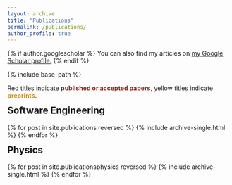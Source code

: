 ```yaml
---
layout: archive
title: "Publications"
permalink: /publications/
author_profile: true
---
```


{% if author.googlescholar %}
  You can also find my articles on <u><a href="{{author.googlescholar}}">my Google Scholar profile</a>.</u>
{% endif %}

{% include base_path %}

Red titles indicate <span style="color: #992017;"><b>published or accepted papers</b></span>,
yellow titles indicate <span style="color: #c19131;"><b>preprints</b></span>.

<h2 style="margin-top:-1px;">Software Engineering</h2>

{% for post in site.publications reversed %}
  {% include archive-single.html %}
{% endfor %}

<h2 style="margin-top:-1px;">Physics</h2>

{% for post in site.publicationsphysics reversed %}
  {% include archive-single.html %}
{% endfor %}
